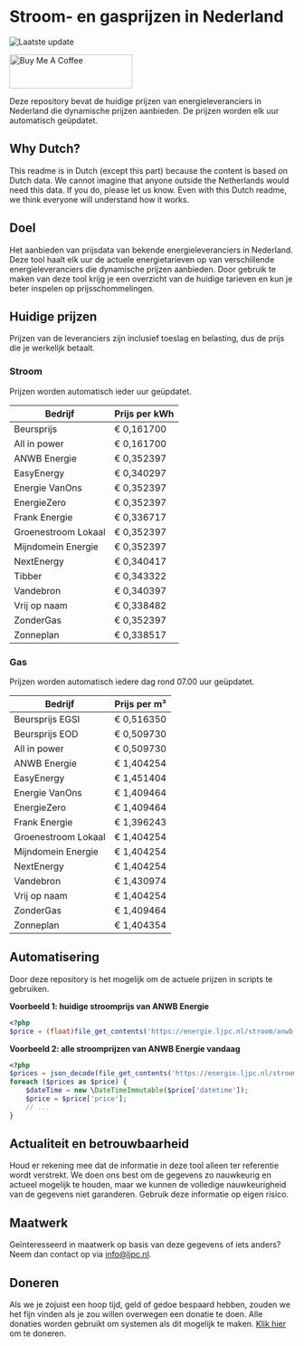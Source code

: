 # Stroom- en gasprijzen in Nederland

![Laatste update](https://img.shields.io/badge/laatste%20update-2025--02--05%2007%3A00%20CET-brightgreen)

<a href="https://www.buymeacoffee.com/Lars-" target="_blank"><img src="https://cdn.buymeacoffee.com/buttons/v2/default-orange.png" alt="Buy Me A Coffee" height="60" style="height: 60px !important;width: 217px !important;" ></a>

Deze repository bevat de huidige prijzen van energieleveranciers in Nederland die dynamische prijzen aanbieden. De prijzen worden elk uur automatisch geüpdatet.

## Why Dutch?

This readme is in Dutch (except this part) because the content is based on Dutch data. We cannot imagine that anyone outside the Netherlands would need this data. If you do, please let us know. Even with this Dutch readme, we think
everyone will understand how it works.

## Doel

Het aanbieden van prijsdata van bekende energieleveranciers in Nederland. Deze tool haalt elk uur de actuele energietarieven op van verschillende energieleveranciers die dynamische prijzen aanbieden. Door gebruik te maken van deze tool
krijg je een overzicht van de huidige tarieven en kun je beter inspelen op prijsschommelingen.

## Huidige prijzen

Prijzen van de leveranciers zijn inclusief toeslag en belasting, dus de prijs die je werkelijk betaalt.

### Stroom

Prijzen worden automatisch ieder uur geüpdatet.

 Bedrijf | Prijs per kWh 
---------|---------------
Beursprijs | € 0,161700
All in power | € 0,161700
ANWB Energie | € 0,352397
EasyEnergy | € 0,340297
Energie VanOns | € 0,352397
EnergieZero | € 0,352397
Frank Energie | € 0,336717
Groenestroom Lokaal | € 0,352397
Mijndomein Energie | € 0,352397
NextEnergy | € 0,340417
Tibber | € 0,343322
Vandebron | € 0,340397
Vrij op naam | € 0,338482
ZonderGas | € 0,352397
Zonneplan | € 0,338517


### Gas

Prijzen worden automatisch iedere dag rond 07.00 uur geüpdatet.

 Bedrijf | Prijs per m³ 
---------|--------------
Beursprijs EGSI | € 0,516350
Beursprijs EOD | € 0,509730
All in power | € 0,509730
ANWB Energie | € 1,404254
EasyEnergy | € 1,451404
Energie VanOns | € 1,409464
EnergieZero | € 1,409464
Frank Energie | € 1,396243
Groenestroom Lokaal | € 1,404254
Mijndomein Energie | € 1,404254
NextEnergy | € 1,404254
Vandebron | € 1,430974
Vrij op naam | € 1,404254
ZonderGas | € 1,409464
Zonneplan | € 1,404354


## Automatisering

Door deze repository is het mogelijk om de actuele prijzen in scripts te gebruiken.

**Voorbeeld 1: huidige stroomprijs van ANWB Energie**

```php
<?php
$price = (float)file_get_contents('https://energie.ljpc.nl/stroom/anwb-energie-nu.txt');

```

**Voorbeeld 2: alle stroomprijzen van ANWB Energie vandaag**

```php
<?php
$prices = json_decode(file_get_contents('https://energie.ljpc.nl/stroom/all-in-power-vandaag.json'),true);
foreach ($prices as $price) {
    $dateTime = new \DateTimeImmutable($price['datetime']);
    $price = $price['price'];
    // ...
}
```

## Actualiteit en betrouwbaarheid

Houd er rekening mee dat de informatie in deze tool alleen ter referentie wordt verstrekt. We doen ons best om de gegevens zo nauwkeurig en actueel mogelijk te houden, maar we kunnen de volledige nauwkeurigheid van de gegevens niet
garanderen. Gebruik deze informatie op eigen risico.

## Maatwerk

Geïnteresseerd in maatwerk op basis van deze gegevens of iets anders? Neem dan contact op
via [info@ljpc.nl](mailto:info@ljpc.nl?subject=Energie%20prijzen).

## Doneren

Als we je zojuist een hoop tijd, geld of gedoe bespaard hebben, zouden we het fijn vinden als je zou willen overwegen een
donatie te doen. Alle donaties worden gebruikt om systemen als dit mogelijk te
maken. [Klik hier](https://www.buymeacoffee.com/Lars-) om te doneren.
